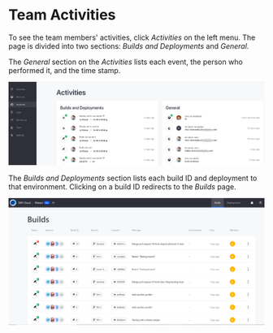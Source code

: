 # Team Activities

To see the team members' activities, click _Activities_ on the left menu. The page is divided into two sections:  _Builds and Deployments_ and _General_.

The _General_ section on the _Activities_ lists each event, the person who performed it, and the time stamp.

![Figure 1: The Activities tab](./team-activities/images/01.png)

The _Builds and Deployments_ section lists each build ID and deployment to that environment. Clicking on a build ID redirects to the _Builds_ page.

![Figure 2: Builds page](./team-activities/images/02.png)
